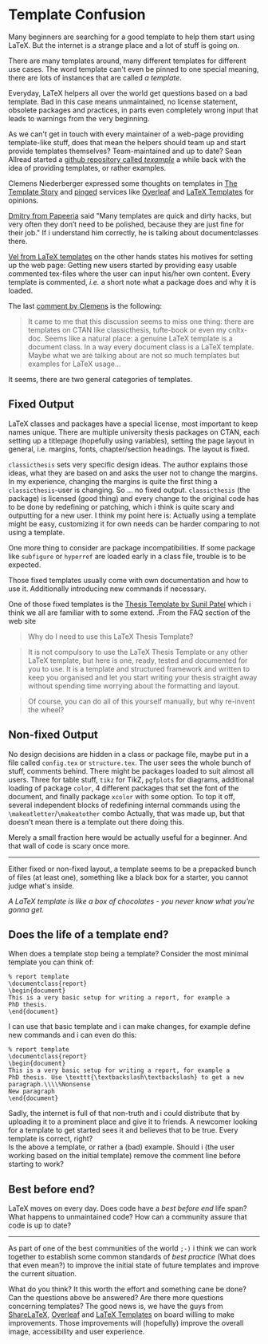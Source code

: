Template Confusion
=========


Many beginners are searching for a good template to help them
start using LaTeX. But the internet is a strange place and a lot
of stuff is going on. 

There are many templates around, many different templates for
different use cases. The word template can't even be pinned to
one special meaning, there are lots of instances that are called
*a template*.  


Everyday, LaTeX helpers all over the world get questions based on
a bad template. Bad in this case means unmaintained, no license
statement, obsolete packages and practices, in parts even
completely wrong input that leads to warnings from the very
beginning. 

As we can't get in touch with every maintainer of a web-page
providing template-like stuff, does that mean the helpers should
team up and start provide templates themselves? Team-maintained
and up to date? Sean Allread started a [github repository called
*texample*](https://github.com/vermiculus/texample) a while back
with the idea of providing templates, or rather examples.

Clemens Niederberger expressed some thoughts on templates in [The
Template
Story](http://www.mychemistry.eu/2015/07/the-template-story/) and
[pinged](https://twitter.com/LaTeX_Chemistry/status/619135236560039937)
services like [Overleaf](http://overleaf.com/) and [LaTeX
Templates](http://www.latextemplates.com/) for opinions. 

[Dmitry from
Papeeria](http://www.mychemistry.eu/2015/07/the-template-story/#comment-870)
said "Many templates are quick and dirty hacks, but very often
they don’t need to be polished, because they are just fine for
their job." If i understand him correctly, he is talking about
documentclasses there.

[Vel from LaTeX templates]() on the other hands states his
motives for setting up the web page: Getting new users started by
providing easy usable commented tex-files where the user can
input his/her own content. Every template is commented, *i.e.* a
short note what a package does and why it is loaded.

The last [comment by
Clemens](http://www.mychemistry.eu/2015/07/the-template-story/#comment-888)
is the following:

>It came to me that this discussion seems to miss one thing:
 there are templates on CTAN like classicthesis, tufte-book or
 even my cnltx-doc. Seems like a natural place: a genuine LaTeX
 template is a document class. In a way every document class is a
 LaTeX template. Maybe what we are talking about are not so much
 templates but examples for LaTeX usage…

It seems, there are two general categories of templates.


Fixed Output
-------

LaTeX classes and packages have a special license, most important
to keep names unique. There are multiple university thesis
packages on CTAN, each setting up a titlepage (hopefully using
variables), setting the page layout in general, i.e.  margins,
fonts, chapter/section headings. The layout is fixed. 


`classicthesis` sets very specific design ideas. The author
explains those ideas, what they are based on and asks the user
not to change the margins. In my experience, changing the margins
is quite the first thing a `classicthesis`-user is changing. So
...  no fixed output.  `classicthesis` (the package) is licensed (good thing)
and every change to the original code has to be done by
redefining or patching, which i think is quite scary and
outputting for a new user. I think my point here is: Actually
using a template might be easy, customizing it for own needs can
be harder comparing to not using a template.

One more thing to consider are package incompatibilities. If some
package like `subfigure` or `hyperref` are loaded early in a
class file, trouble is to be expected. 

Those fixed templates usually come with own documentation and how
to use it. Additionally introducing new commands if necessary.

One of those fixed templates is the [Thesis Template by Sunil
Patel](http://www.sunilpatel.co.uk/thesis-template/) which i
think we all are familiar with to some extend. .From the FAQ
section of the web site 

> Why do I need to use this LaTeX Thesis Template?

>It is not compulsory to use the LaTeX Thesis Template or any
other LaTeX template, but here is one, ready, tested and
documented for you to use. It is a template and structured
framework and written to keep you organised and let you start
writing your thesis straight away without spending time worrying
about the formatting and layout.

>Of course, you can do all of this yourself manually, but why
re-invent the wheel?

Non-fixed Output
--------------

No design decisions are hidden in a class or package file, maybe
put in a file called `config.tex` or `structure.tex`. The user
sees the whole bunch of stuff, comments behind. There might be
packages loaded to suit almost all users. Three for table stuff,
`tikz` for TikZ, `pgfplots` for diagrams, additional loading of
package `color`, 4 different packages that set the font of the
document, and finally package `xcolor` with some option. To top
it off, several independent blocks of redefining internal
commands using the `\makeatletter`/`\makeatother` combo
Actually, that was made up, but that doesn't mean there is a
template out there doing this. 

Merely a small fraction here would be actually useful for a
beginner. And that wall of code is scary once more. 


----

Either fixed or non-fixed layout, a template seems to be a
prepacked bunch of files (at least one), something like a black
box for a starter, you cannot judge what's inside.

*A LaTeX template is like a box of chocolates - you never know
what you're gonna get.*



Does the life of a template end? 
-------------

When does a template stop being a template? Consider the most
minimal template you can think of:

    % report template
    \documentclass{report}
    \begin{document}
    This is a very basic setup for writing a report, for example a
    PhD thesis.
    \end{document}

I can use that basic template and i can make
changes, for example define new commands and i can even do this:

    % report template
    \documentclass{report}
    \begin{document}
    This is a very basic setup for writing a report, for example a
    PhD thesis. Use \texttt{\textbackslash\textbackslash} to get a new paragraph.\\\\%Nonsense
    New paragraph
    \end{document}

Sadly, the internet is full of that non-truth and i could
distribute that by uploading it to a prominent place and give it
to friends. A newcomer looking for a template to get started
sees it and believes that to be true. Every template is correct,
right?  
Is the above a template, or rather a (bad) example. Should i (the
user working based on the initial template) remove the comment
line before starting to work? 



Best before end?
---------------


LaTeX moves on every day. Does code have a *best before end* life
span? What happens to unmaintained code? How can a community
assure that code is up to date?


-----

As part of one of the best communities of the world `;-)` i think
we can work together to establish some common standards of *best
practice* (What does that even mean?) to improve the initial
state of future templates and improve the current situation. 

What do you think? It this  worth the effort and something cane
be done? Can the questions above be answered? Are there more
questions concerning templates? The good news is, we have the
guys from [ShareLaTeX](https://www.sharelatex.com/),
[Overleaf](https://www.overleaf.com/) and [LaTeX
Templates](http://www.latextemplates.com/) on board willing to
make improvements. Those improvements will (hopefully) improve
the overall image, accessibility and user experience.
